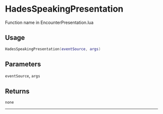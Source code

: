 # HadesSpeakingPresentation
Function name in EncounterPresentation.lua
## Usage
```lua
HadesSpeakingPresentation(eventSource, args)
```
## Parameters
`eventSource`, `args`
## Returns
`none`

---